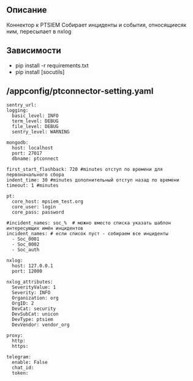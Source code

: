 ## Описание
Коннектор к PTSIEM
Собирает инциденты и события, относящиесяк ним, пересылает в nxlog

## Зависимости
- pip install -r requirements.txt
- pip install [socutils]


## /appconfig/ptconnector-setting.yaml

```
sentry_url:
logging:
  basic_level: INFO
  term_level: DEBUG
  file_level: DEBUG
  sentry_level: WARNING

mongodb:
  host: localhost
  port: 27017
  dbname: ptconnect

first_start_flashback: 720 #minutes отступ по времени для первоначального сбора
indent_time: 30 #minutes дополнительный отступ назад по времени
timeout: 1 #minutes

pt:
  core_host: mpsiem_test.org
  core_user: login
  core_pass: password

#incident_names: soc_%  # можно вместо списка указать шаблон интересующих имён инцидентов
incident_names: # если список пуст - собираем все инциденты
  - Soc_0001
  - Soc_0002
  - Soc_auth

nxlog:
  host: 127.0.0.1
  port: 12000

nxlog_attributes:
  SeverityValue: 1
  Severity: INFO
  Organization: org
  OrgID: 2
  DevCat: security
  DevSubCat: unicon
  DevType: ptsiem
  DevVendor: vendor_org

proxy:
  http:
  https:

telegram:
  enable: False
  chat_id: 
  token: 

```